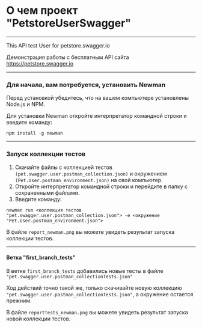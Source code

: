 # О чем проект "PetstoreUserSwagger"
_________________________________________________________________________________________

This API test User for petstore.swagger.io 

Демонстрация работы с бесплатным API сайта https://petstore.swagger.io
_________________________________________________________________________________________
### Для начала, вам потребуется, установить Newman

Перед установкой убедитесь, что на вашем компьютере установлены Node.js и NPM.

Для установки Newman откройте интерпретатор командной строки и введите команду:

`npm install -g newman`  
_________________________________________________________________________________________
### Запуск коллекции тестов

1. Скачайте файлы с коллекцией тестов `(pet.swagger.user.postman_collection.json)` и окружением `(Pet.User.postman_environment.json)` на свой компьютер.
2. Откройте интерпретатор командной строки и перейдите в папку с сохраненными файлами.
3. Введите команду:

`newman run <коллекция тестов "pet.swagger.user.postman_collection.json"> -e <окружение "Pet.User.postman_environment.json">`

В файле `report_newman.png` вы можете увидеть результат запуска коллекции тестов.
__________________________________________________________________________________________

#### Ветка "first_branch_tests"
В ветке `first_branch_tests` добавились новые тесты в файле `"pet.swagger.user.postman_collectionTests.json"`

Ход действий точно такой же, только скачивайте новую коллекцию `"pet.swagger.user.postman_collectionTests.json"`, а окружение остается прежним.

В файле `reportTests_newman.png` вы можете увидеть результат запуска новой коллекции тестов.
